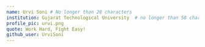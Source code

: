 ```yaml
---
name: Urvi Soni # No longer than 28 characters
institution: Gujarat Technological University  # no longer than 58 characters
profile_pic: urvi.png
quote: Work Hard, Fight Easy! 
github_user: UrviSoni
---
```

